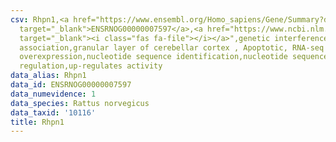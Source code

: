 ```yaml
---
csv: Rhpn1,<a href="https://www.ensembl.org/Homo_sapiens/Gene/Summary?db=core;g=ENSRNOG00000007597"
  target="_blank">ENSRNOG00000007597</a>,<a href="https://www.ncbi.nlm.nih.gov/pubmed/30467350"
  target="_blank"><i class="fas fa-file"></i></a>",genetic interference,functional
  association,granular layer of cerebellar cortex , Apoptotic, RNA-seq assay, hsf-1
  overexpression,nucleotide sequence identification,nucleotide sequence identification,transcriptional
  regulation,up-regulates activity
data_alias: Rhpn1
data_id: ENSRNOG00000007597
data_numevidence: 1
data_species: Rattus norvegicus
data_taxid: '10116'
title: Rhpn1
---
```

